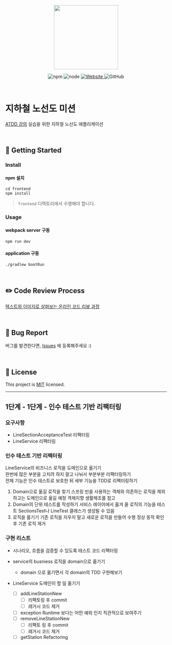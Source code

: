 <p align="center">
    <img width="200px;" src="https://raw.githubusercontent.com/woowacourse/atdd-subway-admin-frontend/master/images/main_logo.png"/>
</p>
<p align="center">
  <img alt="npm" src="https://img.shields.io/badge/npm-%3E%3D%205.5.0-blue">
  <img alt="node" src="https://img.shields.io/badge/node-%3E%3D%209.3.0-blue">
  <a href="https://edu.nextstep.camp/c/R89PYi5H" alt="nextstep atdd">
    <img alt="Website" src="https://img.shields.io/website?url=https%3A%2F%2Fedu.nextstep.camp%2Fc%2FR89PYi5H">
  </a>
  <img alt="GitHub" src="https://img.shields.io/github/license/next-step/atdd-subway-service">
</p>

<br>

# 지하철 노선도 미션
[ATDD 강의](https://edu.nextstep.camp/c/R89PYi5H) 실습을 위한 지하철 노선도 애플리케이션

<br>

## 🚀 Getting Started

### Install
#### npm 설치
```
cd frontend
npm install
```
> `frontend` 디렉토리에서 수행해야 합니다.

### Usage
#### webpack server 구동
```
npm run dev
```
#### application 구동
```
./gradlew bootRun
```
<br>

## ✏️ Code Review Process
[텍스트와 이미지로 살펴보는 온라인 코드 리뷰 과정](https://github.com/next-step/nextstep-docs/tree/master/codereview)

<br>

## 🐞 Bug Report

버그를 발견한다면, [Issues](https://github.com/next-step/atdd-subway-service/issues) 에 등록해주세요 :)

<br>

## 📝 License

This project is [MIT](https://github.com/next-step/atdd-subway-service/blob/master/LICENSE.md) licensed.

---
## 1단계 - 1단계 - 인수 테스트 기반 리팩터링

### 요구사항
* LineSectionAcceptanceTest 리팩터링
* LineService 리팩터링

### 인수 테스트 기반 리팩터링
LineService의 비즈니스 로직을 도메인으로 옮기기  
한번에 많은 부분을 고치려 하지 말고 나눠서 부분부분 리팩터링하기  
전체 기능은 인수 테스트로 보호한 뒤 세부 기능을 TDD로 리팩터링하기
1. Domain으로 옮길 로직을 찾기
   스프링 빈을 사용하는 객체와 의존하는 로직을 제외하고는 도메인으로 옮길 예정
   객체지향 생활체조를 참고
2. Domain의 단위 테스트를 작성하기
   서비스 레이어에서 옮겨 올 로직의 기능을 테스트
   SectionsTest나 LineTest 클래스가 생성될 수 있음
3. 로직을 옮기기
   기존 로직을 지우지 말고 새로운 로직을 만들어 수행
   정상 동작 확인 후 기존 로직 제거
   
### 구현 리스트 
*  시나리오, 흐름을 검증할 수 있도록 테스트 코드 리펙터링
* service의 busniess 로직을 domain으로 옮기기
  * domain 으로 옮기면서 각 domain의 TDD 구현해보기
   
* LineService 도메인이 할 일 옮기기
  - [ ] addLineStationNew 
    - [ ] 리팩토링 후 commit
    - [ ] 레거시 코드 제거
  - [ ] exception Runtime 보다는 어떤 예외 인지 직관적으로 보여주기
  - [ ] removeLineStationNew
    - [ ] 리팩토 링 후 commit
    - [ ] 레거시 코드 제거
  - [ ] getStation Refactoring

